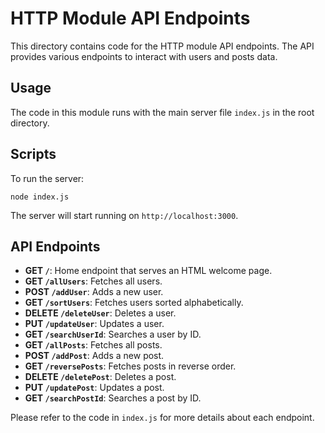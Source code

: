 # HTTP Module API Endpoints

This directory contains code for the HTTP module API endpoints. The API provides various endpoints to interact with users and posts data.

## Usage

The code in this module runs with the main server file `index.js` in the root directory.

## Scripts

To run the server:

```shell
node index.js
```

The server will start running on `http://localhost:3000`.

## API Endpoints

- **GET `/`**: Home endpoint that serves an HTML welcome page.
- **GET `/allUsers`**: Fetches all users.
- **POST `/addUser`**: Adds a new user.
- **GET `/sortUsers`**: Fetches users sorted alphabetically.
- **DELETE `/deleteUser`**: Deletes a user.
- **PUT `/updateUser`**: Updates a user.
- **GET `/searchUserId`**: Searches a user by ID.
- **GET `/allPosts`**: Fetches all posts.
- **POST `/addPost`**: Adds a new post.
- **GET `/reversePosts`**: Fetches posts in reverse order.
- **DELETE `/deletePost`**: Deletes a post.
- **PUT `/updatePost`**: Updates a post.
- **GET `/searchPostId`**: Searches a post by ID.

Please refer to the code in `index.js` for more details about each endpoint.
